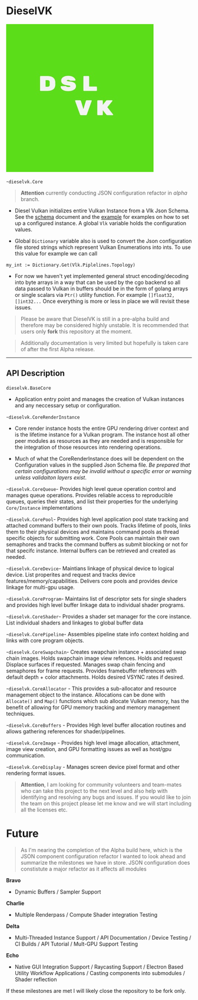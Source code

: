 # DieselVK

![diselvk logo](logo/dslvk.jpg?raw=true "dieslvk")

-`dieselvk.Core`

> **Attention** currently conducting JSON configuration refactor in *alpha* branch. 

- Diesel Vulkan initializes entire Vulkan Instance from a Vlk Json Schema. See the [schema](json/vlk_schema.json) document and the [example](json/vlk_example.json) for examples on how to set up a configured instance. A global `Vlk` variable holds the configuration values.

- Global `Dictionary` variable also is used to convert the Json configuration file stored strings which represent Vulkan Enumerations into ints. To use this value for example we can call

```
my_int := Dictionary.Get(Vlk.Piplelines.Topology)
```

- For now we haven't yet implemented general struct encoding/decoding into byte arrays in a way that can be used by the cgo backend so all data passed to Vulkan in buffers should be in the form of golang arrays or single scalars via `Ptr()` utility function. For example `[]float32, []int32...` Once everything is more or less in place we will revisit these issues.

>Please be aware that DieselVK is still in a pre-alpha build and therefore may be considered highly unstable. It is recommended that users only **fork** this repository at the moment.

> Additionally documentation is very limited but hopefully is taken care of after the first Alpha release.

---------------------

## API Description

`dieselvk.BaseCore`

- Application entry point and manages the creation of Vulkan instances and any neccessary setup or configuration.

-`dieselvk.CoreRenderInstance`

  - Core render instance hosts the entire GPU rendering driver context and is the lifetime instance for a Vulkan program. The instance host all other peer modules as resources as they are needed and is responsible for the integration of those resources into rendering operations. 

  - Much of what the CoreRenderInstance does will be dependent on the Configuration values in the supplied Json Schema file. *Be prepared that certain configurations may be invalid without a specific error or warning unless validaiton layers exist*.

-`dieselvk.CoreQueue`- Provides high level queue operation control and manages queue operations. Provides reliable access to reproducible queues, queries their states, and list their properties for the underlying `Core/Instance` implementations

-`dieselvk.CorePool`- Provides high level application pool state tracking and attached command buffers to their own pools. Tracks lifetime of pools, links them to their physical devices and maintains command pools as thread specific objects for submitting work. Core Pools can maintain their own semaphores and tracks the command buffers as submit blocking or not for that specifc instance. Internal buffers can be retrieved and created as needed.

-`dieselvk.CoreDevice`- Maintians linkage of physical device to logical device. List properites and request and tracks device features/memory/capabilities. Delivers core pools and provides device linkage for multi-gpu usage.

-`dieselvk.CoreProgram`- Maintains list of descriptor sets for single shaders and provides high level buffer linkage data to individual shader programs.

-`dieselvk.CoreShader`- Provides a shader set manager for the core instance. List individual shaders and linkages to global buffer data

-`dieselvk.CorePipeline`- Assembles pipeline state info context holding and links with core program objects.

-`dieselvk.CoreSwapchain`- Creates swapchain instance + associated swap chain images. Holds swapchain image view refences. Holds and request Displace surfaces if requested. Manages swap chain fencing and semaphores for frame requests. Provides framebuffer references with default depth + color attachments. Holds desired VSYNC rates if desired.

-`dieselvk.CoreAllocator` - This provides a sub-allocator and resource management object to the instance. Allocations can be done with `Allocate()` and `Map()` functions which sub allocate Vulkan memory, has the benefit of allowing for GPU memory tracking and memory management techniques. 

-`dieselvk.CoreBuffers` - Provides High level buffer allocation routines and allows gathering references for shader/pipelines.

-`dieselvk.CoreImage` - Provides high level image allocation, attachment, image view creation, and GPU formatting issues as well as host/gpu 
communication.

-`dieselvk.CoreDisplay` - Manages screen device pixel format and other rendering format issues.


> **Attention**, I am looking for community volunteers and team-mates who can take this project to the next level and also help with identifying and resolving any bugs and issues. If you would like to join the team on this project please let me know and we will start including all the licenses etc.

# Future

> As I'm nearing the completion of the Alpha build here, which is the JSON component configuration refactor I wanted to look ahead and summarize the milestones we have in store. JSON configuration does constistute a major refactor as it affects all modules

**Bravo**
 - Dynamic Buffers / Sampler Support

**Charlie**
 - Multiple Renderpass / Compute Shader integration Testing 

**Delta**
 - Multi-Threaded Instance Support / API Documentation / Device Testing / CI Builds / API Tutorial / Mult-GPU Support Testing

**Echo**
 - Native GUI Integration Support / Raycasting Support / Electron Based Utility Workflow Applications / Casting components into submodules / Shader reflection

 If these milestones are met I will likely close the repository to be fork only. 